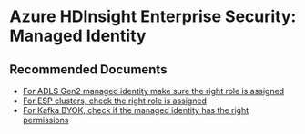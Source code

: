 <properties
    pageTitle="Enterprise Security: Managed Identity"
    description="TSG / How-to for know scenario"
    service="microsoft.hdinsight"
    resource="clusters"
    authors="omidm1"
    ms.author="omidm"
    displayOrder=""
    selfHelpType="Generic"
    supportTopicIds="32629083"
    resourceTags=""
    productPesIds="15078"
    cloudEnvironments="public, Fairfax, usnat, ussec"
    articleId="hdinsight-esp-mi"
	ownershipId="AzureData_HDInsight"
/>
# Azure HDInsight Enterprise Security: Managed Identity

 ## **Recommended Documents**

* [For ADLS Gen2 managed identity make sure the right role is assigned](https://docs.microsoft.com/azure/hdinsight/hdinsight-hadoop-use-data-lake-storage-gen2#use-the-azure-portal)
* [For ESP clusters, check the right role is assigned](https://docs.microsoft.com/azure/hdinsight/domain-joined/apache-domain-joined-configure-using-azure-adds#create-and-authorize-a-managed-identity)
* [For Kafka BYOK, check if the managed identity has the right permissions](https://docs.microsoft.com/azure/hdinsight/kafka/apache-kafka-byok)
